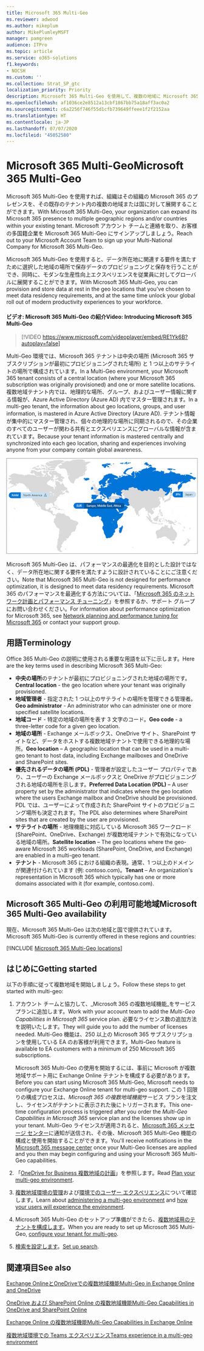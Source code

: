 ```yaml
---
title: Microsoft 365 Multi-Geo
ms.reviewer: adwood
ms.author: mikeplum
author: MikePlumleyMSFT
manager: pamgreen
audience: ITPro
ms.topic: article
ms.service: o365-solutions
f1.keywords:
- NOCSH
ms.custom: ''
ms.collection: Strat_SP_gtc
localization_priority: Priority
description: Microsoft 365 Multi-Geo を使用して、複数の地域に Microsoft 365 のプレゼンスを展開します。
ms.openlocfilehash: af1036ce2e8512a13cbf1867bb75a18aff3ac0a2
ms.sourcegitcommit: c6a2256f746f55d1cfb739649ffeee1f2f2152aa
ms.translationtype: HT
ms.contentlocale: ja-JP
ms.lasthandoff: 07/07/2020
ms.locfileid: "45052580"
---
```

# <a name="microsoft-365-multi-geo"></a><span data-ttu-id="0ed0a-103">Microsoft 365 Multi-Geo</span><span class="sxs-lookup"><span data-stu-id="0ed0a-103">Microsoft 365 Multi-Geo</span></span>

<span data-ttu-id="0ed0a-104">Microsoft 365 Multi-Geo を使用すれば、組織はその組織の Microsoft 365 のプレゼンスを、その既存のテナント内の複数の地域または国に対して展開することができます。</span><span class="sxs-lookup"><span data-stu-id="0ed0a-104">With Microsoft 365 Multi-Geo, your organization can expand its Microsoft 365 presence to multiple geographic regions and/or countries within your existing tenant.</span></span> <span data-ttu-id="0ed0a-105">Microsoft アカウント チームと連絡を取り、お客様の多国籍企業を Microsoft 365 Multi-Geo にサインアップしましょう。</span><span class="sxs-lookup"><span data-stu-id="0ed0a-105">Reach out to your Microsoft Account Team to sign up your Multi-National Company for Microsoft 365 Multi-Geo.</span></span>
  
<span data-ttu-id="0ed0a-106">Microsoft 365 Multi-Geo を使用すると、データ所在地に関連する要件を満たすために選択した地域の場所で保存データのプロビジョニングと保存を行うことができ、同時に、モダンな生産性向上エクスペリエンスを従業員に対してグローバルに展開することができます。</span><span class="sxs-lookup"><span data-stu-id="0ed0a-106">With Microsoft 365 Multi-Geo, you can provision and store data at rest in the geo locations that you've chosen to meet data residency requirements, and at the same time unlock your global roll out of modern productivity experiences to your workforce.</span></span>

#### <a name="video-introducing-microsoft-365-multi-geo"></a><span data-ttu-id="0ed0a-107">ビデオ: Microsoft 365 Multi-Geo の紹介</span><span class="sxs-lookup"><span data-stu-id="0ed0a-107">Video: Introducing Microsoft 365 Multi-Geo</span></span>

> [!VIDEO https://www.microsoft.com/videoplayer/embed/RE1Yk6B?autoplay=false]

<span data-ttu-id="0ed0a-108">Multi-Geo 環境では、Microsoft 365 テナントは中央の場所 (Microsoft 365 サブスクリプションが最初にプロビジョニングされた場所) と 1 つ以上のサテライトの場所で構成されています。</span><span class="sxs-lookup"><span data-stu-id="0ed0a-108">In a Multi-Geo environment, your Microsoft 365 tenant consists of a central location (where your Microsoft 365 subscription was originally provisioned) and one or more satellite locations.</span></span> <span data-ttu-id="0ed0a-109">複数地域テナント内では、地理的な場所、グループ、およびユーザー情報に関する情報が、Azure Active Directory (Azure AD) 内でマスター管理されます。</span><span class="sxs-lookup"><span data-stu-id="0ed0a-109">In a multi-geo tenant, the information about geo locations, groups, and user information, is mastered in Azure Active Directory (Azure AD).</span></span> <span data-ttu-id="0ed0a-110">テナント情報が集中的にマスター管理され、個々の地理的な場所に同期されるので、その企業のすべてのユーザーが関わる共有とエクスペリエンスにグローバルな情報が含まれています。</span><span class="sxs-lookup"><span data-stu-id="0ed0a-110">Because your tenant information is mastered centrally and synchronized into each geo location, sharing and experiences involving anyone from your company contain global awareness.</span></span>

![SharePoint 管理センター メニューの複数地域マップのスクリーンショット](media/multi-geo-world-map.png)

<span data-ttu-id="0ed0a-112">Microsoft 365 Multi-Geo は、パフォーマンスの最適化を目的とした設計ではなく、データ所在地に関する要件を満たすように設計されていることにご注意ください。</span><span class="sxs-lookup"><span data-stu-id="0ed0a-112">Note that Microsoft 365 Multi-Geo is not designed for performance optimization, it is designed to meet data residency requirements.</span></span> <span data-ttu-id="0ed0a-113">Microsoft 365 のパフォーマンスを最適化する方法については、「[Microsoft 365 のネットワーク計画とパフォーマンス チューニング](https://support.office.com/article/e5f1228c-da3c-4654-bf16-d163daee8848)」を参照するか、サポート グループにお問い合わせください。</span><span class="sxs-lookup"><span data-stu-id="0ed0a-113">For information about performance optimization for Microsoft 365, see [Network planning and performance tuning for Microsoft 365](https://support.office.com/article/e5f1228c-da3c-4654-bf16-d163daee8848) or contact your support group.</span></span>

## <a name="terminology"></a><span data-ttu-id="0ed0a-114">用語</span><span class="sxs-lookup"><span data-stu-id="0ed0a-114">Terminology</span></span>

<span data-ttu-id="0ed0a-115">Office 365 Multi-Geo の説明に使用される重要な用語を以下に示します。</span><span class="sxs-lookup"><span data-stu-id="0ed0a-115">Here are the key terms used in describing Microsoft 365 Multi-Geo:</span></span>

- <span data-ttu-id="0ed0a-116">**中央の場所**のテナントが最初にプロビジョニングされた地域の場所です。</span><span class="sxs-lookup"><span data-stu-id="0ed0a-116">**Central location** - the geo location where your tenant was originally provisioned.</span></span>
- <span data-ttu-id="0ed0a-117">**地域管理者** - 指定された 1 つ以上のサテライトの場所を管理できる管理者。</span><span class="sxs-lookup"><span data-stu-id="0ed0a-117">**Geo administrator** - An administrator who can administer one or more specified satellite locations.</span></span>
- <span data-ttu-id="0ed0a-118">**地域コード** - 特定の地域の場所を表す 3 文字のコード。</span><span class="sxs-lookup"><span data-stu-id="0ed0a-118">**Geo code** - a three-letter code for a given geo location.</span></span>
- <span data-ttu-id="0ed0a-119">**地域の場所** - Exchange メールボックス、OneDrive サイト、SharePoint サイトなど、データをホストする複数地域テナントで使用できる地理的な場所。</span><span class="sxs-lookup"><span data-stu-id="0ed0a-119">**Geo location** – A geographic location that can be used in a multi-geo tenant to host data, including Exchange mailboxes and OneDrive and SharePoint sites.</span></span>
- <span data-ttu-id="0ed0a-120">**優先されるデータの場所 (PDL)** - 管理者が設定したユーザー プロパティであり、ユーザーの Exchange メールボックスと OneDrive がプロビジョニングされる地域の場所を示します。</span><span class="sxs-lookup"><span data-stu-id="0ed0a-120">**Preferred Data Location (PDL)** – A user property set by the administrator that indicates where the geo location where the users Exchange mailbox and OneDrive should be provisioned.</span></span> <span data-ttu-id="0ed0a-121">PDL では、ユーザーによって作成された SharePoint サイトのプロビジョニング場所も決定されます。</span><span class="sxs-lookup"><span data-stu-id="0ed0a-121">The PDL also determines where SharePoint sites that are created by the user are provisioned.</span></span>
- <span data-ttu-id="0ed0a-122">**サテライトの場所** - 地理機能に対応している Microsoft 365 ワークロード (SharePoint、OneDrive、Exchange) が複数地域テナントで有効になっている地域の場所。</span><span class="sxs-lookup"><span data-stu-id="0ed0a-122">**Satellite location** – The geo locations where the geo-aware Microsoft 365 workloads (SharePoint, OneDrive, and Exchange) are enabled in a multi-geo tenant.</span></span>
- <span data-ttu-id="0ed0a-123">**テナント** - Microsoft 365 における組織の表現。通常、1 つ以上のドメインが関連付けられています (例: contoso.com)。</span><span class="sxs-lookup"><span data-stu-id="0ed0a-123">**Tenant** – An organization's representation in Microsoft 365 which typically has one or more domains associated with it (for example, contoso.com).</span></span>

## <a name="microsoft-365-multi-geo-availability"></a><span data-ttu-id="0ed0a-124">Microsoft 365 Multi-Geo の利用可能地域</span><span class="sxs-lookup"><span data-stu-id="0ed0a-124">Microsoft 365 Multi-Geo availability</span></span>

<span data-ttu-id="0ed0a-125">現在、Microsoft 365 Multi-Geo は次の地域と国で提供されています。</span><span class="sxs-lookup"><span data-stu-id="0ed0a-125">Microsoft 365 Multi-Geo is currently offered in these regions and countries:</span></span>

[!INCLUDE [Microsoft 365 Multi-Geo locations](includes/office-365-multi-geo-locations.md)]

## <a name="getting-started"></a><span data-ttu-id="0ed0a-126">はじめに</span><span class="sxs-lookup"><span data-stu-id="0ed0a-126">Getting started</span></span>

<span data-ttu-id="0ed0a-127">以下の手順に従って複数地域を開始しましょう。</span><span class="sxs-lookup"><span data-stu-id="0ed0a-127">Follow these steps to get started with multi-geo:</span></span>

1. <span data-ttu-id="0ed0a-128">アカウント チームと協力して、_Microsoft 365 の複数地域機能_をサービス プランに追加します。</span><span class="sxs-lookup"><span data-stu-id="0ed0a-128">Work with your account team to add the _Multi-Geo Capabilities in Microsoft 365_ service plan.</span></span> <span data-ttu-id="0ed0a-129">必要なライセンス数の追加方法を説明いたします。</span><span class="sxs-lookup"><span data-stu-id="0ed0a-129">They will guide you to add the number of licenses needed.</span></span> <span data-ttu-id="0ed0a-130">Multi-Geo 機能は、250 以上の Microsoft 365 サブスクリプションを使用している EA のお客様が利用できます。</span><span class="sxs-lookup"><span data-stu-id="0ed0a-130">Multi-Geo feature is available to EA customers with a minimum of 250 Microsoft 365 subscriptions.</span></span>

   <span data-ttu-id="0ed0a-131">Microsoft 365 Multi-Geo の使用を開始するには、事前に Microsoft が複数地域サポート用に Exchange Online テナントを構成する必要があります。</span><span class="sxs-lookup"><span data-stu-id="0ed0a-131">Before you can start using Microsoft 365 Multi-Geo, Microsoft needs to configure your Exchange Online tenant for multi-geo support.</span></span> <span data-ttu-id="0ed0a-132">この 1 回限りの構成プロセスは、*Microsoft 365 の複数地域機能*サービス プランを注文し、ライセンスがテナントに表示された後にトリガーされます。</span><span class="sxs-lookup"><span data-stu-id="0ed0a-132">This one-time configuration process is triggered after you order the *Multi-Geo Capabilities in Microsoft 365* service plan and the licenses show up in your tenant.</span></span> <span data-ttu-id="0ed0a-133">Multi-Geo ライセンスが適用されると、[Microsoft 365 メッセージ センター](https://support.office.com/article/38FB3333-BFCC-4340-A37B-DEDA509C2093)に通知が送信され、その後、Microsoft 365 Multi-Geo 機能の構成と使用を開始することができます。</span><span class="sxs-lookup"><span data-stu-id="0ed0a-133">You'll receive notifications in the [Microsoft 365 message center](https://support.office.com/article/38FB3333-BFCC-4340-A37B-DEDA509C2093) once your Multi-Geo licenses are applied and you then may begin configuring and using your Microsoft 365 Multi-Geo capabilities.</span></span>

2. <span data-ttu-id="0ed0a-134">「[OneDrive for Business 複数地域の計画](plan-for-multi-geo.md)」を参照します。</span><span class="sxs-lookup"><span data-stu-id="0ed0a-134">Read [Plan your multi-geo environment](plan-for-multi-geo.md).</span></span>

3. <span data-ttu-id="0ed0a-135">[複数地域環境の管理](administering-a-multi-geo-environment.md)および[環境でのユーザー エクスペリエンス](multi-geo-user-experience.md)について確認します。</span><span class="sxs-lookup"><span data-stu-id="0ed0a-135">Learn about [administering a multi-geo environment](administering-a-multi-geo-environment.md) and [how your users will experience the environment](multi-geo-user-experience.md).</span></span>

4. <span data-ttu-id="0ed0a-136">Microsoft 365 Multi-Geo のセットアップ準備ができたら、[複数地域用のテナントを構成します](multi-geo-tenant-configuration.md)。</span><span class="sxs-lookup"><span data-stu-id="0ed0a-136">When you are ready to set up Microsoft 365 Multi-Geo, [configure your tenant for multi-geo](multi-geo-tenant-configuration.md).</span></span>

5. <span data-ttu-id="0ed0a-137">[検索を設定します](configure-search-for-multi-geo.md)。</span><span class="sxs-lookup"><span data-stu-id="0ed0a-137">[Set up search](configure-search-for-multi-geo.md).</span></span>

## <a name="see-also"></a><span data-ttu-id="0ed0a-138">関連項目</span><span class="sxs-lookup"><span data-stu-id="0ed0a-138">See also</span></span>

[<span data-ttu-id="0ed0a-139">Exchange OnlineとOneDriveでの複数地域機能</span><span class="sxs-lookup"><span data-stu-id="0ed0a-139">Multi-Geo in Exchange Online and OneDrive</span></span>](https://Aka.ms/GoMultiGeo)

[<span data-ttu-id="0ed0a-140">OneDrive および SharePoint Online の複数地域機能</span><span class="sxs-lookup"><span data-stu-id="0ed0a-140">Multi-Geo Capabilities in OneDrive and SharePoint Online</span></span>](https://docs.microsoft.com/office365/enterprise/multi-geo-capabilities-in-onedrive-and-sharepoint-online-in-office-365)

[<span data-ttu-id="0ed0a-141">Exchange Online の複数地域機能</span><span class="sxs-lookup"><span data-stu-id="0ed0a-141">Multi-Geo Capabilities in Exchange Online</span></span>](https://docs.microsoft.com/office365/enterprise/multi-geo-capabilities-in-exchange-online)

[<span data-ttu-id="0ed0a-142">複数地域環境での Teams エクスペリエンス</span><span class="sxs-lookup"><span data-stu-id="0ed0a-142">Teams experience in a multi-geo environment</span></span>](https://docs.microsoft.com/microsoftteams/teams-experience-o365odb-spo-multi-geo)

